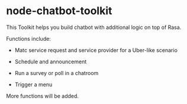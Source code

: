 # node-chatbot-toolkit

This Toolkit helps you build chatbot with additional logic on top of Rasa.

Functions include:

- Matc service request and service provider for a Uber-like scenario

- Schedule and announcement

- Run a survey or poll in a chatroom

- Trigger a menu

More functions will be added.





